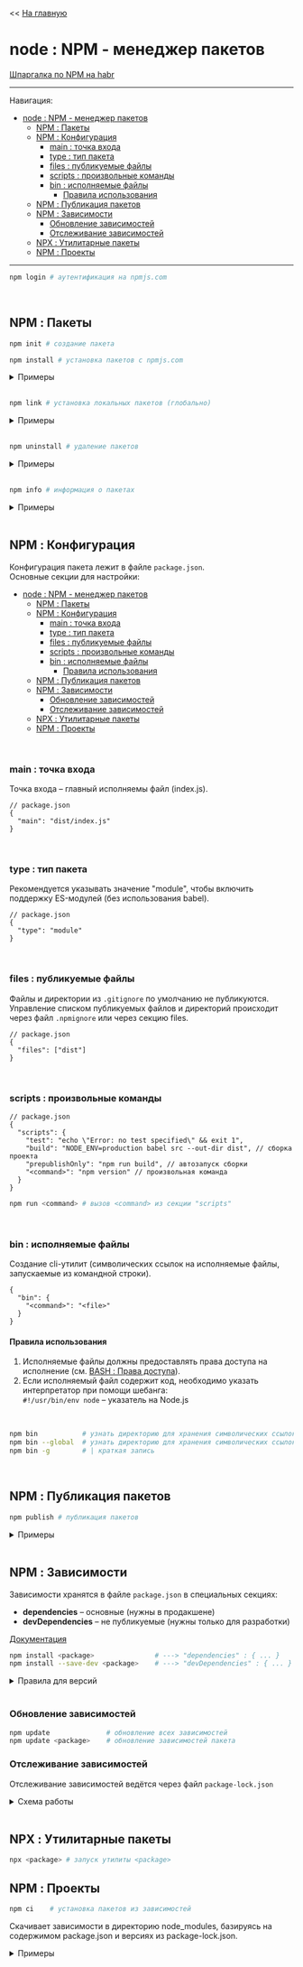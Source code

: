 << [На главную](../README.md)

# node : NPM - менеджер пакетов

[Шпаргалка по NPM на habr](https://habr.com/ru/post/133363/)

---

Навигация:
- [node : NPM - менеджер пакетов](#node--npm---менеджер-пакетов)
  - [NPM : Пакеты](#npm--пакеты)
  - [NPM : Конфигурация](#npm--конфигурация)
    - [main : точка входа](#main--точка-входа)
    - [type : тип пакета](#type--тип-пакета)
    - [files : публикуемые файлы](#files--публикуемые-файлы)
    - [scripts : произвольные команды](#scripts--произвольные-команды)
    - [bin : исполняемые файлы](#bin--исполняемые-файлы)
      - [Правила использования](#правила-использования)
  - [NPM : Публикация пакетов](#npm--публикация-пакетов)
  - [NPM : Зависимости](#npm--зависимости)
    - [Обновление зависимостей](#обновление-зависимостей)
    - [Отслеживание зависимостей](#отслеживание-зависимостей)
  - [NPX : Утилитарные пакеты](#npx--утилитарные-пакеты)
  - [NPM : Проекты](#npm--проекты)

---

<a id="login"></a>

```bash
npm login # аутентификация на npmjs.com
```

<br>

## NPM : Пакеты

<a id="init"></a>

```bash
npm init # создание пакета
```

<a id="install"></a>

```bash
npm install # установка пакетов с npmjs.com
```

<details>
<summary>Примеры</summary>

```bash
npm install                             # установка пакетов из package.json
npm install <package>                   # установка пакета в текущей директории
npm install -g <package>                # установка пакета глобально
npm install <package_1> <package_2>     # установка нескольких пакетов
```

</details><br>

<a id="link"></a>

```bash
npm link # установка локальных пакетов (глобально)
```

<details>
<summary>Примеры</summary>

```bash
npm link # установка пакета из текущей директории (глобально)
```

</details><br>

<a id="uninstall"></a>

```bash
npm uninstall # удаление пакетов
```

<details>
<summary>Примеры</summary>

```bash
npm uninstall <package>                 # удаление пакета в текущей директории
npm uninstall -g <package>              # удаление пакета глобально
npm uninstall <package_1> <package_2>   # удаление нескольких пакетов
```

</details><br>

<a id="info"></a>

```bash
npm info # информация о пакетах
```

<details>
<summary>Примеры</summary>

```bash
npm info <package> # найти информацию по <package> на npmjs.com
```

</details><br>

## NPM : Конфигурация

Конфигурация пакета лежит в файле `package.json`.<br>
Основные секции для настройки:

- [node : NPM - менеджер пакетов](#node--npm---менеджер-пакетов)
  - [NPM : Пакеты](#npm--пакеты)
  - [NPM : Конфигурация](#npm--конфигурация)
    - [main : точка входа](#main--точка-входа)
    - [type : тип пакета](#type--тип-пакета)
    - [files : публикуемые файлы](#files--публикуемые-файлы)
    - [scripts : произвольные команды](#scripts--произвольные-команды)
    - [bin : исполняемые файлы](#bin--исполняемые-файлы)
      - [Правила использования](#правила-использования)
  - [NPM : Публикация пакетов](#npm--публикация-пакетов)
  - [NPM : Зависимости](#npm--зависимости)
    - [Обновление зависимостей](#обновление-зависимостей)
    - [Отслеживание зависимостей](#отслеживание-зависимостей)
  - [NPX : Утилитарные пакеты](#npx--утилитарные-пакеты)
  - [NPM : Проекты](#npm--проекты)

<br>

### main : точка входа

Точка входа – главный исполняемы файл (index.js).

```jsonc
// package.json
{
  "main": "dist/index.js"
}
```

<br>

### type : тип пакета

Рекомендуется указывать значение "module", чтобы включить поддержку ES-модулей (без использования babel).

```jsonc
// package.json
{
  "type": "module"
}
```

<br>

### files : публикуемые файлы

Файлы и директории из `.gitignore` по умолчанию не публикуются.<br>
Управление списком публикуемых файлов и директорий происходит через файл `.npmignore` или через секцию files.

```jsonc
// package.json
{
  "files": ["dist"]
}
```

<br>

### scripts : произвольные команды

```jsonc
// package.json
{
  "scripts": {
    "test": "echo \"Error: no test specified\" && exit 1",
    "build": "NODE_ENV=production babel src --out-dir dist", // сборка проекта
    "prepublishOnly": "npm run build", // автозапуск сборки
    "<command>": "npm version" // произвольная команда
  }
}
```

```bash
npm run <command> # вызов <command> из секции "scripts"
```

<br>

### bin : исполняемые файлы

Создание cli-утилит (символических ссылок на исполняемые файлы, запускаемые из командной строки).

```jsonc
{
  "bin": {
    "<command>": "<file>"
  }
}
```

#### Правила использования

1. Исполняемые файлы должны предоставлять права доступа на исполнение (см. [BASH : Права доступа](./bash.md#bash--права-доступа)).
2. Если исполняемый файл содержит код, необходимо указать интерпретатор при помощи шебанга:<br>
   `#!/usr/bin/env node` – указатель на Node.js

<br>

```bash
npm bin           # узнать директорию для хранения символических ссылок (локальных)
npm bin --global  # узнать директорию для хранения символических ссылок (глобальных)
npm bin -g        # | краткая запись
```

<br>

## NPM : Публикация пакетов

<a id="publish"></a>

```bash
npm publish # публикация пакетов
```

<details>
<summary>Примеры</summary>

```bash
npm publish             # публикация пакета на npmjs.com
npm publish --dry-run   # публикация пакета локально
```

</details><br>

## NPM : Зависимости

Зависимости хранятся в файле `package.json` в специальных секциях:

- **dependencies** – основные (нужны в продакшене)
- **devDependencies** – не публикуемые (нужны только для разработки)

[Документация](https://docs.npmjs.com/files/package.json#dependencies)

```bash
npm install <package>               # ---> "dependencies" : { ... }
npm install --save-dev <package>    # ---> "devDependencies" : { ... }
```

<details>
<summary>Правила для версий</summary>

- `*` – любая версия
- `1.2.3` - точная версия
- `>1.2.3` - больше
- `>=1.2.3` - больше либо равна
- `<1.2.3` - меньше
- `<=1.2.3` - меньше либо равна
- `^1.2.3` - больше либо равна (кроме мажора),<br>
  т.е. >= 1.2.3 и < 2.0.0
- `~1.2.3` – больше либо равна (кроме мажора и минора),<br>
  т.е. >= 1.2.3 и < 1.3.0
- `1.2.x` – вместо х любая цифра

</details><br>

### Обновление зависимостей

<a id="update"></a>

```bash
npm update              # обновление всех зависимостей
npm update <package>    # обновление зависимостей пакета
```

### Отслеживание зависимостей

Отслеживание зависимостей ведётся через файл `package-lock.json`

<details>
<summary>Схема работы</summary>

![отслеживание зависимостей](https://github.com/cgehuzi/notes/raw/main/images/npm-package-lock.jpg)

</details><br>

## NPX : Утилитарные пакеты

<a id="npx"></a>

```bash
npx <package> # запуск утилиты <package>
```

## NPM : Проекты

<a id="ci"></a>

```bash
npm ci    # установка пакетов из зависимостей
```
Cкачивает зависимости в директорию node_modules, базируясь на содержимом package.json и версиях из package-lock.json.


<details>
<summary>Примеры</summary>

```bash
npm ci                # устанавливает dependencies и devDependencies
npm ci --production   # устанавливает только dependencies
```

</details><br>